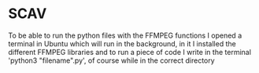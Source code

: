 # SCAV

To be able to run the python files with the FFMPEG functions I opened a terminal in Ubuntu which will run in the background, in it I installed the different FFMPEG libraries and to run a piece of code I write in the terminal 'python3 "filename".py', of course while in the correct directory

